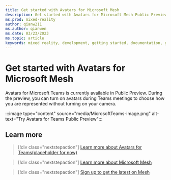 ```yaml
---
title: Get started with Avatars for Microsoft Mesh
description: Get started with Avatars for Microsoft Mesh Public Preview
ms.prod: mixed-reality
author: qianw211
ms.author: qianwen
ms.date: 03/23/2023
ms.topic: article
keywords: mixed reality, development, getting started, documentation, guides, features, holograms
---
```


# Get started with Avatars for Microsoft Mesh

Avatars for Microsoft Teams is currently available in Public Preview. During the preview, you can turn on avatars during Teams meetings to choose how you are represented without turning on your camera. 

:::image type="content" source="media/MicrosoftTeams-image.png" alt-text="Try Avatars for Teams Public Preview":::

## Learn more

   > [!div class="nextstepaction"]
   > [Learn more about Avatars for Teams(placeholder for now)](get-started.md)

   > [!div class="nextstepaction"]
   > [Learn more about Microsoft Mesh](https://www.microsoft.com/mesh)

   > [!div class="nextstepaction"]
   > [Sign up to get the latest on Mesh](https://info.microsoft.com/CO-NOGEP-CNTNT-FY21-03Mar-02-Microsoft-Mesh-5890_01Registration-ForminBody.html)

